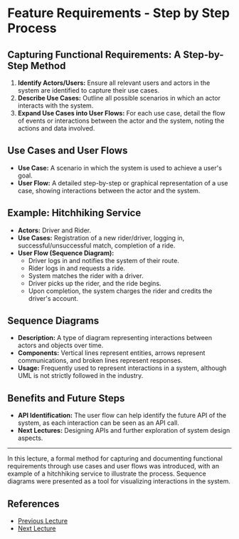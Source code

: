 # Feature Requirements - Step by Step Process

## Capturing Functional Requirements: A Step-by-Step Method

1. **Identify Actors/Users:** Ensure all relevant users and actors in the system are identified to capture their use cases.
2. **Describe Use Cases:** Outline all possible scenarios in which an actor interacts with the system.
3. **Expand Use Cases into User Flows:** For each use case, detail the flow of events or interactions between the actor and the system, noting the actions and data involved.

## Use Cases and User Flows

- **Use Case:** A scenario in which the system is used to achieve a user's goal.
- **User Flow:** A detailed step-by-step or graphical representation of a use case, showing interactions between the actor and the system.

## Example: Hitchhiking Service

- **Actors:** Driver and Rider.
- **Use Cases:** Registration of a new rider/driver, logging in, successful/unsuccessful match, completion of a ride.
- **User Flow (Sequence Diagram):**
  - Driver logs in and notifies the system of their route.
  - Rider logs in and requests a ride.
  - System matches the rider with a driver.
  - Driver picks up the rider, and the ride begins.
  - Upon completion, the system charges the rider and credits the driver's account.

## Sequence Diagrams

- **Description:** A type of diagram representing interactions between actors and objects over time.
- **Components:** Vertical lines represent entities, arrows represent communications, and broken lines represent responses.
- **Usage:** Frequently used to represent interactions in a system, although UML is not strictly followed in the industry.

## Benefits and Future Steps

- **API Identification:** The user flow can help identify the future API of the system, as each interaction can be seen as an API call.
- **Next Lectures:** Designing APIs and further exploration of system design aspects.

---

In this lecture, a formal method for capturing and documenting functional requirements through use cases and user flows was introduced, with an example of a hitchhiking service to illustrate the process. Sequence diagrams were presented as a tool for visualizing interactions in the system.

## References

- [Previous Lecture](./01%20-%20Introduction%20to%20System%20Design%20&%20Architectural%20Drivers.md)
- [Next Lecture](./03%20-%20System%20Quality%20Attributes%20Requirements.md)
